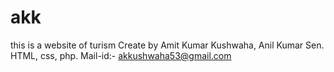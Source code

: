 # akk
this is a website of turism Create by Amit Kumar Kushwaha, Anil Kumar Sen. HTML, css, php. Mail-id:- akkushwaha53@gmail.com
